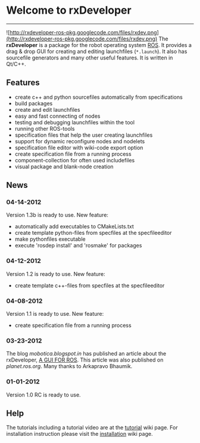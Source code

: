 # Welcome to rxDeveloper #

---

![http://rxdeveloper-ros-pkg.googlecode.com/files/rxdev.png](http://rxdeveloper-ros-pkg.googlecode.com/files/rxdev.png)
The **rxDeveloper** is a package for the robot operating system [ROS](http://www.ros.org). It provides a drag & drop GUI for creating and editing launchfiles (`*.launch`).
It also has sourcefile generators and many other useful features.
It is written in Qt/C++.

## Features ##
  * create c++ and python sourcefiles automatically from specifications
  * build packages
  * create and edit launchfiles
  * easy and fast connecting of nodes
  * testing and debugging launchfiles within the tool
  * running other ROS-tools
  * specification files that help the user creating launchfiles
  * support for dynamic reconfigure nodes and nodelets
  * specification file editor with wiki-code export option
  * create specification file from a running process
  * component-collection for often used includefiles
  * visual package and blank-node creation

## News ##
### 04-14-2012 ###
Version 1.3b is ready to use.
New feature:
  * automatically add executables to CMakeLists.txt
  * create template python-files from specfiles at the specfileeditor
  * make pythonfiles executable
  * execute 'rosdep install' and 'rosmake' for packages
### 04-12-2012 ###
Version 1.2 is ready to use.
New feature:
  * create template c++-files from specfiles at the specfileeditor
### 04-08-2012 ###
Version 1.1 is ready to use.
New feature:
  * create specification file from a running process
### 03-23-2012 ###
The blog _mobotica.blogspot.in_ has published an article about the rxDeveloper, [A GUI FOR ROS](http://mobotica.blogspot.in/2012/03/gui-for-ros.html#links). This article was also published on _planet.ros.org_. Many thanks to Arkapravo Bhaumik.
### 01-01-2012 ###
Version 1.0 RC is ready to use.

## Help ##
The tutorials including a tutorial video are at the [tutorial](Tutorial.md) wiki page.
For installation instruction please visit the [installation](Installation.md) wiki page.